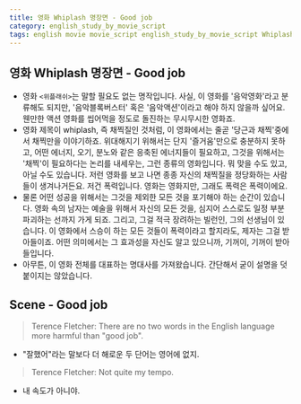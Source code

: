 ```yaml
---
title: 영화 Whiplash 명장면 - Good job
category: english_study_by_movie_script
tags: english movie movie_script english_study_by_movie_script Whiplash
---
```


## 영화 Whiplash 명장면 - Good job

- 영화 `<위플래쉬>`는 말할 필요도 없는 명작입니다. 사실, 이 영화를 '음악영화'라고 분류해도 되지만, '음악블록버스터' 혹은 '음악액션'이라고 해야 하지 않을까 싶어요. 웬만한 액션 영화를 씹어먹을 정도로 돌진하는 무시무시한 영화죠. 
- 영화 제목이 whiplash, 즉 채찍질인 것처럼, 이 영화에서는 줄곧 '당근과 채찍'중에서 채찍만을 이야기하죠. 위대해지기 위해서는 단지 '즐거움'만으로 충분하지 못하고, 어떤 에너지, 오기, 분노와 같은 응축된 에너지들이 필요하고, 그것을 위해서는 '채찍'이 필요하다는 논리를 내세우는, 그런 종류의 영화입니다. 뭐 맞을 수도 있고, 아닐 수도 있습니다. 저런 영화를 보고 나면 종종 자신의 채찍질을 정당화하는 사람들이 생겨나거든요. 저건 폭력입니다. 영화는 영화지만, 그래도 폭력은 폭력이에요. 
- 물론 어떤 성공을 위해서는 그것을 제외한 모든 것을 포기해야 하는 순간이 있습니다. 영화 속의 남자는 예술을 위해서 자신의 모든 것을, 심지어 스스로도 일정 부분 파괴하는 선까지 가게 되죠. 그리고, 그걸 적극 장려하는 빌런인, 그의 선생님이 있습니다. 이 영화에서 스승이 하는 모든 것들이 폭력이라고 할지라도, 제자는 그걸 받아들이죠. 어떤 의미에서는 그 효과성을 자신도 알고 있으니까, 기꺼이, 기꺼이 받아들입니다. 
- 아무튼, 이 영화 전체를 대표하는 명대사를 가져왔습니다. 간단해서 굳이 설명을 덧붙이지는 않았습니다.

## Scene - Good job

> Terence Fletcher: There are no two words in the English language more harmful than "good job".

- "잘했어"라는 말보다 더 해로운 두 단어는 영어에 없지. 

> Terence Fletcher: Not quite my tempo.

- 내 속도가 아니야.

